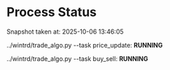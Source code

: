 # Process Status

Snapshot taken at: 2025-10-06 13:46:05

../wintrd/trade_algo.py --task price_update: **RUNNING**

../wintrd/trade_algo.py --task buy_sell: **RUNNING**

